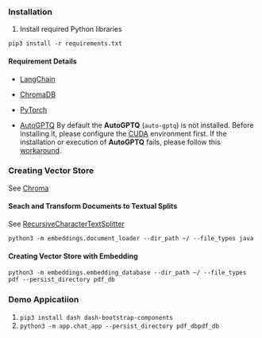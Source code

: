 ### Installation
1. Install required Python libraries
```
pip3 install -r requirements.txt
```
#### Requirement Details

- [LangChain](https://python.langchain.com/docs/modules/chains/foundational/llm_chain)

- [ChromaDB](https://docs.trychroma.com/)

- [PyTorch](https://pytorch.org/get-started/locally)

- [AutoGPTQ](https://pypi.org/project/auto-gptq/) 
By default the **AutoGPTQ** (`auto-gptq`) is not installed. Before installing it, please configure the [CUDA](https://www.cs.colostate.edu/~info/cuda-faq.html) environment first. 
If the installation or execution of **AutoGPTQ** fails, please follow this [workaround](https://huggingface.co/TheBloke/WizardLM-30B-Uncensored-GPTQ).

### Creating Vector Store
See [Chroma](https://api.python.langchain.com/en/latest/vectorstores/langchain_community.vectorstores.chroma.Chroma.html)

#### Seach and Transform Documents to Textual Splits
See [RecursiveCharacterTextSplitter](https://api.python.langchain.com/en/latest/text_splitter/langchain.text_splitter.RecursiveCharacterTextSplitter.html)
```
python3 -m embeddings.document_loader --dir_path ~/ --file_types java
```

#### Creating Vector Store with Embedding
```
python3 -m embeddings.embedding_database --dir_path ~/ --file_types pdf --persist_directory pdf_db
```

### Demo Appicatiion
1. `pip3 install dash dash-bootstrap-components`
2. `python3 -m app.chat_app --persist_directory pdf_dbpdf_db`


